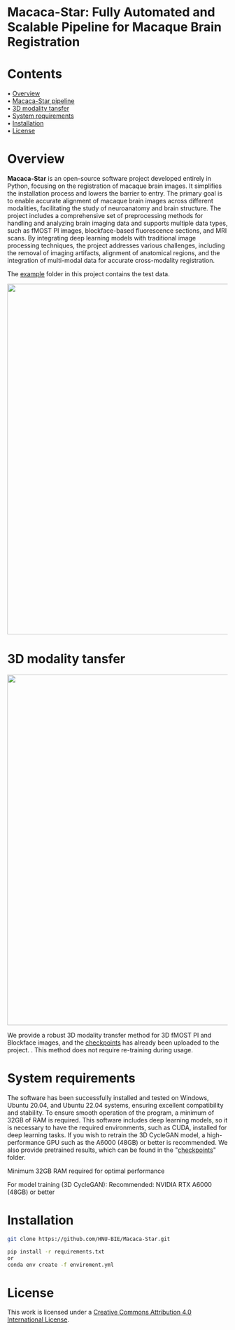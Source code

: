 # Macaca-Star: Fully Automated and Scalable Pipeline for Macaque Brain Registration

# Contents
&#x2022; [Overview](#Overview)  
&#x2022; [Macaca-Star pipeline](#Macaca-Star-pipeline)  
&#x2022; [3D modality tansfer](#3D-modality-tansfer)  
&#x2022; [System requirements](#System-requirements)   
&#x2022; [Installation](#Installation)  
&#x2022; [License](#License)  

# Overview
**Macaca-Star** is an open-source software project developed entirely in Python, focusing on the registration of macaque brain images. It simplifies the installation process and lowers the barrier to entry. The primary goal is to enable accurate alignment of macaque brain images across different modalities, facilitating the study of neuroanatomy and brain structure. The project includes a comprehensive set of preprocessing methods for handling and analyzing brain imaging data and supports multiple data types, such as fMOST PI images, blockface-based fluorescence sections, and MRI scans. By integrating deep learning models with traditional image processing techniques, the project addresses various challenges, including the removal of imaging artifacts, alignment of anatomical regions, and the integration of multi-modal data for accurate cross-modality registration.

The [example](./example) folder in this project contains the test data.

<p align="center">
<img src="https://github.com/user-attachments/assets/e850250e-9390-4c54-a3d7-99e8f61e1812" width="800">

# 3D modality tansfer
<p align="center">
<img src="https://github.com/user-attachments/assets/6b105954-14e3-4061-953d-311b27d08b62" width="800">

We provide a robust 3D modality transfer method for 3D fMOST PI and Blockface images, and the [checkpoints](./checkpoints) has already been uploaded to the project. . This method does not require re-training during usage.

# System requirements
The software has been successfully installed and tested on Windows, Ubuntu 20.04, and Ubuntu 22.04 systems, ensuring excellent compatibility and stability.
To ensure smooth operation of the program, a minimum of 32GB of RAM is required. This software includes deep learning models, so it is necessary to have the required environments, such as CUDA, installed for deep learning tasks. If you wish to retrain the 3D CycleGAN model, a high-performance GPU such as the A6000 (48GB) or better is recommended. We also provide pretrained results, which can be found in the "[checkpoints](./checkpoints)" folder.

Minimum 32GB RAM required for optimal performance

For model training (3D CycleGAN):
Recommended: NVIDIA RTX A6000 (48GB) or better

# Installation
```Bash
git clone https://github.com/HNU-BIE/Macaca-Star.git

pip install -r requirements.txt
or
conda env create -f enviroment.yml
```

# License
This work is licensed under a [Creative Commons Attribution 4.0 International License](http://creativecommons.org/licenses/by/4.0/).

